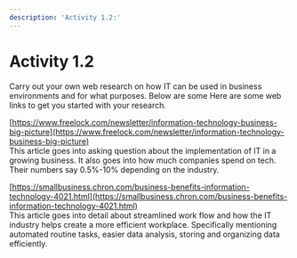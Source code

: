 ```yaml
---
description: 'Activity 1.2:'
---
```


# Activity 1.2

Carry out your own web research on how IT can be used in business environments and for what purposes. Below are some Here are some web links to get you started with your research. 

[https://www.freelock.com/newsletter/information-technology-business-big-picture](https://www.freelock.com/newsletter/information-technology-business-big-picture)  
This article goes into asking question about the implementation of IT in a growing business. It also goes into how much companies spend on tech. Their numbers say 0.5%-10% depending on the industry. 

[https://smallbusiness.chron.com/business-benefits-information-technology-4021.html](https://smallbusiness.chron.com/business-benefits-information-technology-4021.html)  
This article goes into detail about streamlined work flow and how the IT industry helps create a more efficient workplace.  Specifically mentioning automated routine tasks, easier data analysis, storing and organizing data efficiently.  




